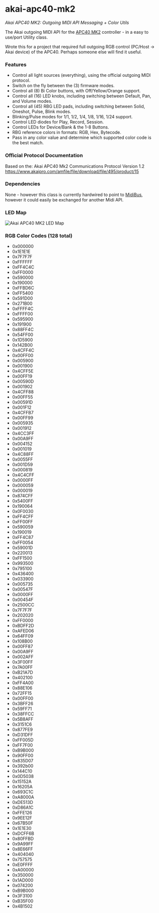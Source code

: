 # akai-apc40-mk2

*Akai APC40 MK2: Outgoing MIDI API Messaging + Color Utils*

The Akai outgoing MIDI API for the [APC40 MK2](https://www.akaipro.com/apc40-mkii) controller - in a easy to use/port Utility class.

Wrote this for a project that required full outgoing RGB control (PC/Host -> Akai device) of the APC40. Perhaps someone else will find it useful.


### Features

- Control all light sources (everything), using the official outgoing MIDI protocol.
- Switch on the fly between the (3) firmware modes. 
- Control all (8) Bi Color buttons, with Off/Yellow/Orange support.
- Control all (16) LED knobs, including switching between Default, Pan, and Volume modes.
- Control all (45) RBG LED pads, including switching between Solid, Oneshot, Pulse, Blink modes.
- Blinking/Pulse modes for 1/1, 1/2, 1/4, 1/8, 1/16, 1/24 support.
- Control LED diodes for Play, Record, Session.
- Control LEDs for Device/Bank & the 1-8 Buttons.
- RBG reference colors in formats: RGB, Hex, Bytecode.
- Pass in any color value and determine which supported color code is the best match.


### Official Protocol Documentation

Based on the: Akai APC40 Mk2 Communications Protocol Version 1.2
https://www.akaipro.com/amfile/file/download/file/495/product/15


### Dependencies

None - however this class is currently hardwired to point to [MidiBus](http://www.smallbutdigital.com/projects/themidibus/), however it could easily be exchanged for another Midi API.

### LED Map

![Akai APC40 MK2 LED Map](APC40mkII_RGB_LEDS.jpg)

### RGB Color Codes (128 total)

- 0x000000
- 0x1E1E1E
- 0x7F7F7F
- 0xFFFFFF
- 0xFF4C4C
- 0xFF0000
- 0x590000
- 0x190000
- 0xFFBD6C
- 0xFF5400
- 0x591D00
- 0x271B00
- 0xFFFF4C
- 0xFFFF00
- 0x595900
- 0x191900
- 0x88FF4C
- 0x54FF00
- 0x1D5900
- 0x142B00
- 0x4CFF4C
- 0x00FF00
- 0x005900
- 0x001900
- 0x4CFF5E
- 0x00FF19
- 0x00590D
- 0x001902
- 0x4CFF88
- 0x00FF55
- 0x00591D
- 0x001F12
- 0x4CFFB7
- 0x00FF99
- 0x005935
- 0x001912
- 0x4CC3FF
- 0x00A9FF
- 0x004152
- 0x001019
- 0x4C88FF
- 0x0055FF
- 0x001D59
- 0x000819
- 0x4C4CFF
- 0x0000FF
- 0x000059
- 0x000019
- 0x874CFF
- 0x5400FF
- 0x190064
- 0x0F0030
- 0xFF4CFF
- 0xFF00FF
- 0x590059
- 0x190019
- 0xFF4C87
- 0xFF0054
- 0x59001D
- 0x220013
- 0xFF1500
- 0x993500
- 0x795100
- 0x436400
- 0x033900
- 0x005735
- 0x00547F
- 0x0000FF
- 0x00454F
- 0x2500CC
- 0x7F7F7F
- 0x202020
- 0xFF0000
- 0xBDFF2D
- 0xAFED06
- 0x64FF09
- 0x108B00
- 0x00FF87
- 0x00A9FF
- 0x002AFF
- 0x3F00FF
- 0x7A00FF
- 0xB21A7D
- 0x402100
- 0xFF4A00
- 0x88E106
- 0x72FF15
- 0x00FF00
- 0x3BFF26
- 0x59FF71
- 0x38FFCC
- 0x5B8AFF
- 0x3151C6
- 0x877FE9
- 0xD31DFF
- 0xFF005D
- 0xFF7F00
- 0xB9B000
- 0x90FF00
- 0x835D07
- 0x392b00
- 0x144C10
- 0x0D5038
- 0x15152A
- 0x16205A
- 0x693C1C
- 0xA8000A
- 0xDE513D
- 0xD86A1C
- 0xFFE126
- 0x9EE12F
- 0x67B50F
- 0x1E1E30
- 0xDCFF6B
- 0x80FFBD
- 0x9A99FF
- 0x8E66FF
- 0x404040
- 0x757575
- 0xE0FFFF
- 0xA00000
- 0x350000
- 0x1AD000
- 0x074200
- 0xB9B000
- 0x3F3100
- 0xB35F00
- 0x4B1502